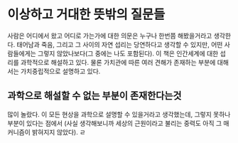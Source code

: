 # 이상하고 거대한 뜻밖의 질문들
사람은 어디에서 왔고 어디로 가는가에 대한 의문은 누구나 한번쯤 해봤을거라고 생각한다.  태어남과 죽음, 그리고 그 사이의 자연 섭리는 당연하다고 생각할 수 있지만, 어떤 사람들에게는 그렇지 않았나보다(그 중에는 나도 포함된다). 이 책은 인간세계에 대한 섭리를 과학적으로 해설하고 있다. 물론 가치관에 따른 여러 견해가 존재하는 부분에 대해서는 가치중립적으로 설명하고 있다.

## 과학으로 해설할 수 없는 부분이 존재한다는것
많이 놀랐다. 이 모든 현상을 과학으로 설명할 수 있을거라고 생각했는데, 그렇지 못하나 부분이 있다는 점에서 (사실 생각해보니까 세상의 근원이라고 불리는 중력도 아직 그 매커니즘이 밝혀지지 않았다). ㄹ 
<!--stackedit_data:
eyJoaXN0b3J5IjpbNTIzNjYwMDE1LDU5NjcxMjY5MSwxMjk2Mj
M3MjI1LDIwNzc3NTgwNDYsLTM2MDMwNDYyOCwtMjAxNzg5MDM1
NSwxNjI4NzIwMDA4LC0yMzE4NDg1NzgsNzQxNjg1ODA3XX0=
-->